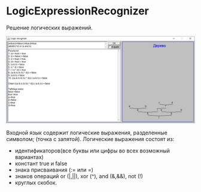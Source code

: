 # LogicExpressionRecognizer
Решение логических выражений.

![ScreenShot](https://github.com/anvob/LogicExpressionRecognizer/blob/master/image.jpg)


Входной язык содержит логические выражения, разделенные символом; (точка с запятой).
Логические выражения состоят из:
- идентификаторов(все буквы или цифры во всех возможный вариантах)
- констант true и false 
- знака присваивания (:= или =)
- знаков операций or (|,||), xor (^), and (&,&&), not (!) 
- круглых скобок.

